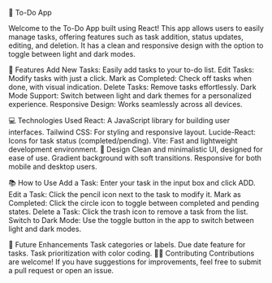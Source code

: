 📝 To-Do App

Welcome to the To-Do App built using React! This app allows users to easily manage tasks, offering features such as task addition, status updates, editing, and deletion. It has a clean and responsive design with the option to toggle between light and dark modes.

🚀 Features
Add New Tasks: Easily add tasks to your to-do list.
Edit Tasks: Modify tasks with just a click.
Mark as Completed: Check off tasks when done, with visual indication.
Delete Tasks: Remove tasks effortlessly.
Dark Mode Support: Switch between light and dark themes for a personalized experience.
Responsive Design: Works seamlessly across all devices.

💻 Technologies Used
React: A JavaScript library for building user interfaces.
Tailwind CSS: For styling and responsive layout.
Lucide-React: Icons for task status (completed/pending).
Vite: Fast and lightweight development environment.
🎨 Design
Clean and minimalistic UI, designed for ease of use.
Gradient background with soft transitions.
Responsive for both mobile and desktop users.


📚 How to Use
Add a Task: Enter your task in the input box and click ADD.
Edit a Task: Click the pencil icon next to the task to modify it.
Mark as Completed: Click the circle icon to toggle between completed and pending states.
Delete a Task: Click the trash icon to remove a task from the list.
Switch to Dark Mode: Use the toggle button in the app to switch between light and dark modes.

🌟 Future Enhancements
Task categories or labels.
Due date feature for tasks.
Task prioritization with color coding.
🧑‍💻 Contributing
Contributions are welcome! If you have suggestions for improvements, feel free to submit a pull request or open an issue.




